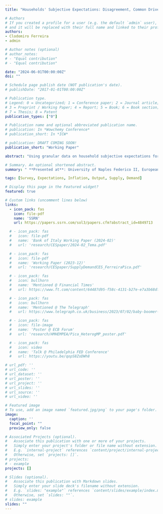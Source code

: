 ```yaml
---
title: "Households' Subjective Expectations: Disagreement, Common Drivers and Reaction to Monetary Policy"

# Authors
# If you created a profile for a user (e.g. the default `admin` user), write the username (folder name) here 
# and it will be replaced with their full name and linked to their profile.
authors:
- Clodomiro Ferreira
- admin

# Author notes (optional)
# author_notes:
# - "Equal contribution"
# - "Equal contribution"

date: "2024-06-01T00:00:00Z"
doi: ""

# Schedule page publish date (NOT publication's date).
# publishDate: "2017-01-01T00:00:00Z"

# Publication type.
# Legend: 0 = Uncategorized; 1 = Conference paper; 2 = Journal article;
# 3 = Preprint / Working Paper; 4 = Report; 5 = Book; 6 = Book section;
# 7 = Thesis; 8 = Patent
publication_types: ["0"]

# Publication name and optional abbreviated publication name.
# publication: In *Wowchemy Conference*
# publication_short: In *ICW*

# publication: DRAFT COMING SOON!
publication_short: "Working Paper"

abstract: "Using granular data on household subjective expectations for several countries, we uncover a robust positive reaction of inflation expectations to a contractionary monetary policy shock, a result at odds with standard equilibrium theories with nominal rigidities. We then investigate what lies behind such result. Although households disagree, their expectations are correlated in the cross-section. Two principal components account for a significant portion of the variance of all expectations. These components capture households’ perceptions of the sources of macroeconomic dynamics, with the first capturing either a supply-side view or an overall dislike for inflation, and the second component reflecting a perception about demand pressures. This structure of disagreement is stable across countries and over time and does not vary with demographic or socioeconomic characteristics. We then use these insights to identify two common factors driving expectations over time. These factors are consistent with a narrative based on perceived supply-side inflationary pressures after the invasion of Ukraine in February 2022, as well as with the overall downward inflation dynamics intensified by the reaction of the ECB."

# Summary. An optional shortened abstract.
summary: " **Presented at**: University of Naples Federico II, European Central Bank, Bank of Italy, Bank of Spain, G4 Monetary Policy Meetings, Conference on the Macroeconomics of Expectations, ESCB Research Cluster on Monetary Economics"

tags: [Survey, Expectations, Inflation, Output, Supply, Demand]

# Display this page in the Featured widget?
featured: true

# Custom links (uncomment lines below)
links:
  - icon_pack: fas
    icon: file-pdf
    name: 'SSRN'
    url: https://papers.ssrn.com/sol3/papers.cfm?abstract_id=4849713

  # - icon_pack: fas
  #   icon: file-pdf
  #   name: 'Bank of Italy Working Paper (2024-02)'
  #   url: 'research/CESpaper/2024-02_Tema.pdf'

  # - icon_pack: fas
  #   icon: file-pdf
  #   name: 'Working Paper (2023-12)'
  #   url: 'research/CESpaper/SupplyDemandCES_FerreiraPica.pdf'

  # - icon_pack: fas
  #   icon: bullhorn
  #   name: 'Mentioned @ Financial Times'
  #   url: https://www.ft.com/content/64487d95-f58c-4131-b27e-e7a3b68dfdce

  # - icon_pack: fas
  #   icon: bullhorn
  #   name: 'Mentioned @ The Telegraph'
  #   url: https://www.telegraph.co.uk/business/2023/07/02/baby-boomer-property-uk-mortgage-crisis-interest-rates/

  # - icon_pack: fas
  #   icon: file-image
  #   name: 'Poster @ ECB Forum'
  #   url: 'research/HMHEMPEA/Pica_HeterogMP_poster.pdf'

  # - icon_pack: fas
  #   icon: video
  #   name: 'Talk @ Philadelphia FED Conference'
  #   url: https://youtu.be/qopS8ZoDWh8

# url_pdf: ''
# url_code: ''
# url_dataset: ''
# url_poster: ''
# url_project: ''
# url_slides: ''
# url_source: ''
# url_video: ''

# Featured image
# To use, add an image named `featured.jpg/png` to your page's folder. 
image:
  caption: ''
  focal_point: ""
  preview_only: false

# Associated Projects (optional).
#   Associate this publication with one or more of your projects.
#   Simply enter your project's folder or file name without extension.
#   E.g. `internal-project` references `content/project/internal-project/index.md`.
#   Otherwise, set `projects: []`.
# projects:
# - example
projects: []

# Slides (optional).
#   Associate this publication with Markdown slides.
#   Simply enter your slide deck's filename without extension.
#   E.g. `slides: "example"` references `content/slides/example/index.md`.
#   Otherwise, set `slides: ""`.
# slides: example
slides: ""
---
```


<!-- <h1>Abstract</h1>

The euro area Consumer Expectation Survey queries households about their expectations for a wide range of macroeconomic and individual-level variables, including economic growth, inflation, house prices, interest rates, and personal income growth. We find strong correlations between these expectations, which we use to identify two principal components that explain a significant portion of the total variance. These components represent households’ perceptions of the sources of macroeconomic dynamics, with the first reflecting supply-side shocks and the second reflecting demand-side shocks. Despite their stability over time, these components provide differential variation in household realized consumption in both durables and nondurables, and in precautionary savings. Overall, our results suggest that – at least since 2020 – households have been expecting supply-side shocks to be more important than demand-side shocks for the evolution of the business cycle. -->

